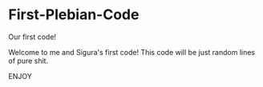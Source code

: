 First-Plebian-Code
==================

Our first code!

Welcome to me and Sigura's first code!
This code will be just random lines of pure shit. 

ENJOY
